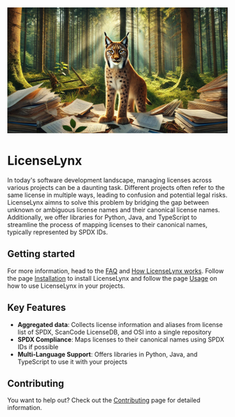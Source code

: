 <h1 align="center"><img src="assets/background.jpg"/, alt="LicenseLynx Hero Banner"></h1>

# LicenseLynx

In today's software development landscape, managing licenses across various projects can be a daunting task.
Different projects often refer to the same license in multiple ways, leading to confusion and potential legal risks.
</br>
LicenseLynx aimns to solve this problem by bridging the gap between unknown or ambiguous license names and their canonical license names.
Additionally, we offer libraries for Python, Java, and TypeScript to streamline the process of mapping licenses to their canonical names,
typically represented by SPDX IDs.

## Getting started

For more information, head to the [FAQ](faq.md) and [How LicenseLynx works](licenselynxworks.md).
Follow the page [Installation](installation.md) to install LicenseLynx and follow the page [Usage](usage.md) on how to use LicenseLynx in your projects.

## Key Features

- **Aggregated data**: Collects license information and aliases from license list of SPDX, ScanCode LicenseDB, and OSI into a single repository
- **SPDX Compliance**: Maps licenses to their canonical names using SPDX IDs if possible
- **Multi-Language Support**: Offers libraries in Python, Java, and TypeScript to use it with your projects

## Contributing

You want to help out?
Check out the [Contributing](contribution.md) page for detailed information.
